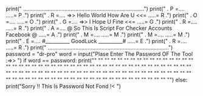 print("          ...............................................................................")
print("          .   P =....                                                         .....= P  .")
print("          .   R =....           =>> Hello World How Are U <<=                 .....= R  .")
print("          .   O =....                                                         .....= O  .")
print("          .   G =....               =>> I Hope U Fine <<=                     .....= G  .")
print("          .   R =....                                                         .....= R  .")
print("          .   A =....   @ So This Is Script For Checker Accounts Facebook @   .....= A  .")
print("          .   M =....                                                         .....= M  .")
print("          .   M =....                                                         .....= M  .")
print("          .   E =....            #__________ GoodLuck __________#             .....= E  .")
print("          .   R =....                                                         .....= R  .")
print("          ...............................................................................")
password = "dr-pro"
word = input("Plase Enter The Password OF The Tool :=>> ")
if word == password:
    print(""
          ""
          ""
          ""
          ""
          ""
          ""
          ""
          ""
          ""
          ""
          ""
          ""
          ""
          ""
          ""
          ""
          ""
          ""
          ""
          ""
          ""
          ""
          ""
          ""
          ""
          ""
          ""
          ""
          ""
          ""
          ""
          ""
          ""
          ""
          ""
          ""
          ""
          ""
          ""
          ""
          ""
          ""
          ""
          ""
          ""
          ""
          ""
          ""
          ""
          ""
          ""
          ""
          ""
          ""
          ""
          ""
          ""
          ""
          ""
          ""
          ""
          ""
          ""
          ""
          ""
          ""
          ""
          ""
          ""
          ""
          ""
          ""
          ""
          ""
          ""
          ""
          ""
          ""
          ""
          ""
          ""
          ""
          ""
          ""
          ""
          ""
          ""
          ""
          ""
          ""
          ""
          ""
          ""
          ""
          ""
          ""
          ""
          ""
          "")
else:
    print("Sorry !! This Is Password Not Fond !< ")
